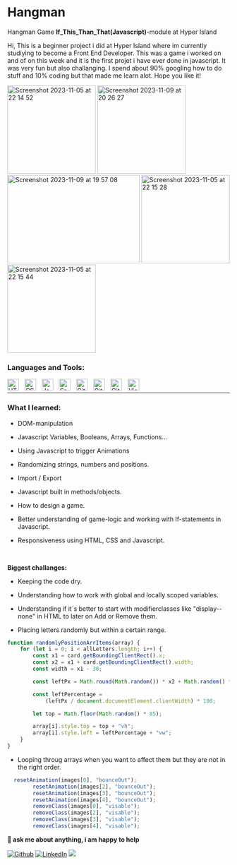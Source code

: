 # Hangman

Hangman Game **If_This_Than_That(Javascript)**-module at Hyper Island

Hi, This is a beginner project i did at Hyper Island where im currently studiying to become a Front End Developer. This was a game i worked on and of on this week and it is the first projet i have ever done in javascript. It was very fun but also challanging. I spend about 90% googling how to do stuff and 10% coding but that made me learn alot. Hope you like it!

<img width="200" height="200" alt="Screenshot 2023-11-05 at 22 14 52" src="https://github.com/OskarSollenberg/fed25-fundamentals-mtv/assets/122973984/5733d3d4-3de9-46c0-bd3b-e6ab8fa9f561">

<img width="200" height="200" alt="Screenshot 2023-11-09 at 20 26 27" src="https://github.com/OskarSollenberg/ITTT---Hangman-ver2/assets/122973984/4ec30143-5a21-4408-a165-9a42c65975e9">

<img width="300"  height="200" alt="Screenshot 2023-11-09 at 19 57 08" src="https://github.com/OskarSollenberg/ITTT---Hangman-ver2/assets/122973984/0193d562-6e4c-4439-829c-843eaf69e189">

<img width="200" height="200" alt="Screenshot 2023-11-05 at 22 15 28" src="https://github.com/OskarSollenberg/fed25-fundamentals-mtv/assets/122973984/cde8578a-b823-400e-9a2d-e9f6b4aa6495">

<img  width="200" height="200" alt="Screenshot 2023-11-05 at 22 15 44" src="https://github.com/OskarSollenberg/fed25-fundamentals-mtv/assets/122973984/c2b66878-7bc6-456c-bd0b-27b2c9c4424e">

### Languages and Tools:

<img align="left" alt="HTML5" width="26px" src="https://cdn.jsdelivr.net/gh/devicons/devicon/icons/html5/html5-original.svg" style="padding-right:10px;" />
<img align="left" alt="CSS3" width="26px" src="https://cdn.jsdelivr.net/gh/devicons/devicon/icons/css3/css3-original.svg" style="padding-right:10px;" />
<img align="left" alt="Javascript" width="26px" src="https://cdn.worldvectorlogo.com/logos/javascript-1.svg" style="padding-right:10px;" />
<img align="left" alt="Sass" width="26px" src="https://cdn.jsdelivr.net/gh/devicons/devicon/icons/sass/sass-original.svg" style="padding-right:10px;" />
<img align="left" alt="Git" width="26px" src="https://cdn.jsdelivr.net/gh/devicons/devicon/icons/git/git-original.svg" style="padding-right:10px;" />
<img align="left" alt="GitHub" width="26px" src="https://user-images.githubusercontent.com/3369400/139448065-39a229ba-4b06-434b-bc67-616e2ed80c8f.png" style="padding-right:10px;" />
<img align="left" alt="GitHub" width="26px" src="https://seeklogo.com/images/N/netlify-logo-758722CDF4-seeklogo.com.png" style="padding-right:10px;" />
<img align="left" alt="Visual Studio Code" width="26px" src="https://cdn.jsdelivr.net/gh/devicons/devicon/icons/vscode/vscode-original.svg" style="padding-right:10px;" />

<br />

---

### What I learned:

-   DOM-manipulation

-   Javascript Variables, Booleans, Arrays, Functions...

-   Using Javascript to trigger Animations

-   Randomizing strings, numbers and positions.

-   Import / Export

-   Javascript built in methods/objects.

-   How to design a game.

-   Better understanding of game-logic and working with If-statements in Javascript.

-   Responsiveness using HTML, CSS and Javascript.

<!--STRAT_SECTION:code-->

<br>

**Biggest challanges:**
- Keeping the code dry.
- Understanding how to work with global and locally scoped variables.
- Understanding if it´s better to start with modifierclasses like "display--none" in HTML to later on Add or Remove them. 

- Placing letters randomly but within a certain range.
```js
function randomlyPositionArrItems(array) {
    for (let i = 0; i < allLetters.length; i++) {
        const x1 = card.getBoundingClientRect().x;
        const x2 = x1 + card.getBoundingClientRect().width;
        const width = x1 - 30;

        const leftPx = Math.round(Math.random()) * x2 + Math.random() * width;

        const leftPercentage =
            (leftPx / document.documentElement.clientWidth) * 100;

        let top = Math.floor(Math.random() * 85);

        array[i].style.top = top + "vh";
        array[i].style.left = leftPercentage + "vw";
    }
}
```
- Looping throug arrays when you want to affect them but they are not in the right order.

```js
  resetAnimation(images[0], "bounceOut");
        resetAnimation(images[2], "bounceOut");
        resetAnimation(images[3], "bounceOut");
        resetAnimation(images[4], "bounceOut");
        removeClass(images[0], "visable");
        removeClass(images[2], "visable");
        removeClass(images[3], "visable");
        removeClass(images[4], "visable");
```

**💬 ask me about anything, i am happy to help**


<p>
<a href="https://github.com/thmsgbrt" target="_blank"><img alt="Github" src="https://img.shields.io/badge/GitHub-%2312100E.svg?&style=for-the-badge&logo=Github&logoColor=white" /></a> 
<a href="https://www.linkedin.com/in/thomas-guibert" target="_blank"><img alt="LinkedIn" src="https://img.shields.io/badge/linkedin-%230077B5.svg?&style=for-the-badge&logo=linkedin&logoColor=white" /></a>
<a href="https://www.instagram.com/mokkapps/"><img src="https://img.shields.io/badge/instagram-%23E4405F.svg?&style=for-the-badge&logo=instagram&logoColor=white"></a>
</p>

